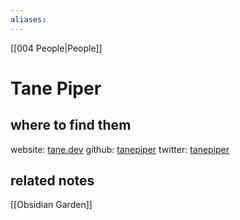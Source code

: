 ```yaml
---
aliases:
---
```


[[004 People|People]]

# Tane Piper

## where to find them
website: [tane.dev](https://tane.dev/)
github: [tanepiper](https://github.com/tanepiper)
twitter: [tanepiper](https://twitter.com/tanepiper)

## related notes
[[Obsidian Garden]]